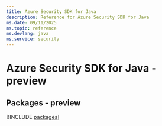 ```yaml
---
title: Azure Security SDK for Java
description: Reference for Azure Security SDK for Java
ms.date: 09/11/2025
ms.topic: reference
ms.devlang: java
ms.service: security
---
```

# Azure Security SDK for Java - preview
## Packages - preview
[!INCLUDE [packages](security-index.md)]
